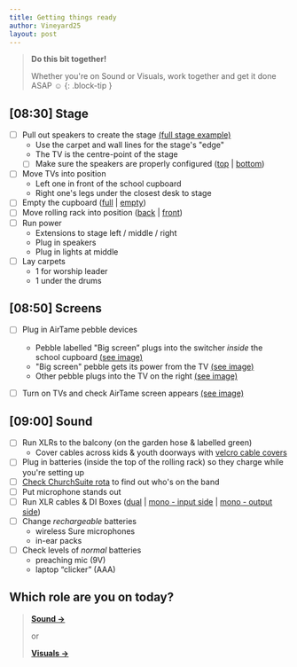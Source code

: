 ```yaml
---
title: Getting things ready
author: Vineyard25
layout: post
---
```


> **Do this bit together!**
>
> Whether you're on Sound or Visuals, work together and get it done ASAP ☺️
{: .block-tip }


## [08:30] Stage

- [ ] Pull out speakers to create the stage [(full stage example)](/assets/images/stage-layout-min.jpg)
	* Use the carpet and wall lines for the stage's "edge"
	* The TV is the centre-point of the stage
	- [ ] Make sure the speakers are properly configured ([top](/assets/images/speaker-settings-top.jpg) &#124; [bottom](/assets/images/speaker-settings-bottom.jpg))
- [ ] Move TVs into position
	* Left one in front of the school cupboard
	* Right one's legs under the closest desk to stage
- [ ] Empty the cupboard ([full](/assets/images/cupboard-full.jpg) &#124; [empty](/assets/images/cupboard-empty.jpg))
- [ ] Move rolling rack into position ([back](/assets/images/rolling-rack-cable-inputs.jpg) &#124; [front](/assets/images/rolling-rack.jpg))
- [ ] Run power
	* Extensions to stage left / middle / right
	* Plug in speakers
	* Plug in lights at middle
- [ ] Lay carpets
	* 1 for worship leader
	* 1 under the drums


## [08:50] Screens

- [ ] Plug in AirTame pebble devices
	* Pebble labelled "Big screen” plugs into the switcher *inside* the school cupboard [(see image)](/assets/images/hdmi-switcher.jpg)
	* "Big screen" pebble gets its power from the TV [(see image)](/assets/images/airtame-screen-1.jpg)
	* Other pebble plugs into the TV on the right [(see image)](/assets/images/airtame-screen-2.jpg)
- [ ] Turn on TVs and check AirTame screen appears [(see image)](/assets/images/airtame-launch-screen.jpg)


## [09:00] Sound

- [ ] Run XLRs to the balcony (on the garden hose & labelled green)
	* Cover cables across kids & youth doorways with [velcro cable covers](/assets/images/velcro-strips.jpg)
- [ ] Plug in batteries (inside the top of the rolling rack) so they charge while you're setting up
- [ ] [Check ChurchSuite rota](https://vineyard25.churchsuite.com/my/rotas/all) to find out who's on the band
- [ ] Put microphone stands out
- [ ] Run XLR cables & DI Boxes ([dual](/assets/images/di-settings-dual.jpg) &#124; [mono - input side](/assets/images/di-settings-mono-1.jpg) &#124; [mono - output side](/assets/images/di-settings-mono-2.jpg))
- [ ] Change *rechargeable* batteries
	* wireless Sure microphones
	* in-ear packs
- [ ] Check levels of *normal* batteries
	* preaching mic (9V)
	* laptop “clicker” (AAA)













## Which role are you on today?

> **[Sound &rarr;](/docs/sound)**
>
> or
>
> **[Visuals &rarr;](/docs/visuals)**